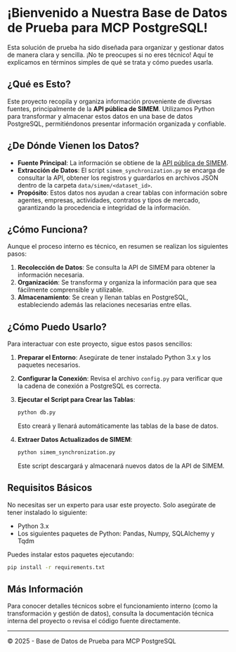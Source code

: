 # ¡Bienvenido a Nuestra Base de Datos de Prueba para MCP PostgreSQL!

Esta solución de prueba ha sido diseñada para organizar y gestionar datos de manera clara y sencilla. ¡No te preocupes si no eres técnico! Aquí te explicamos en términos simples de qué se trata y cómo puedes usarla.

## ¿Qué es Esto?

Este proyecto recopila y organiza información proveniente de diversas fuentes, principalmente de la **API pública de SIMEM**. Utilizamos Python para transformar y almacenar estos datos en una base de datos PostgreSQL, permitiéndonos presentar información organizada y confiable.

## ¿De Dónde Vienen los Datos?

- **Fuente Principal**: La información se obtiene de la [API pública de SIMEM](https://www.simem.co/backend-files/api/PublicData).
- **Extracción de Datos**: El script `simem_synchronization.py` se encarga de consultar la API, obtener los registros y guardarlos en archivos JSON dentro de la carpeta `data/simem/<dataset_id>`.
- **Propósito**: Estos datos nos ayudan a crear tablas con información sobre agentes, empresas, actividades, contratos y tipos de mercado, garantizando la procedencia e integridad de la información.

## ¿Cómo Funciona?

Aunque el proceso interno es técnico, en resumen se realizan los siguientes pasos:

1. **Recolección de Datos**: Se consulta la API de SIMEM para obtener la información necesaria.
2. **Organización**: Se transforma y organiza la información para que sea fácilmente comprensible y utilizable.
3. **Almacenamiento**: Se crean y llenan tablas en PostgreSQL, estableciendo además las relaciones necesarias entre ellas.

## ¿Cómo Puedo Usarlo?

Para interactuar con este proyecto, sigue estos pasos sencillos:

1. **Preparar el Entorno**: Asegúrate de tener instalado Python 3.x y los paquetes necesarios.
2. **Configurar la Conexión**: Revisa el archivo `config.py` para verificar que la cadena de conexión a PostgreSQL es correcta.
3. **Ejecutar el Script para Crear las Tablas**:
   
   ```bash
   python db.py
   ```
   
   Esto creará y llenará automáticamente las tablas de la base de datos.
4. **Extraer Datos Actualizados de SIMEM**:
   
   ```bash
   python simem_synchronization.py
   ```
   
   Este script descargará y almacenará nuevos datos de la API de SIMEM.

## Requisitos Básicos

No necesitas ser un experto para usar este proyecto. Solo asegúrate de tener instalado lo siguiente:

- Python 3.x
- Los siguientes paquetes de Python: Pandas, Numpy, SQLAlchemy y Tqdm

Puedes instalar estos paquetes ejecutando:

```bash
pip install -r requirements.txt
```

## Más Información

Para conocer detalles técnicos sobre el funcionamiento interno (como la transformación y gestión de datos), consulta la documentación técnica interna del proyecto o revisa el código fuente directamente.

---

© 2025 - Base de Datos de Prueba para MCP PostgreSQL
